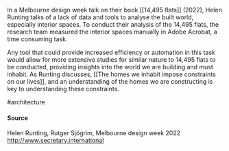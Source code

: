      
In a Melbourne design week talk on their book [[14,495 flats]] (2022), Helen Runting talks of a lack of data and tools to analyse the built world, especially interior spaces. To conduct their analysis of the 14,495 flats, the research team measured the interior spaces manually in Adobe Acrobat, a time consuming task. 

Any tool that could provide increased efficiency or automation in this task would allow for more extensive studies for similar nature to 14,495 flats to be conducted, providing insights into the world we are building and must inhabit. As Runting discusses, [[The homes we inhabit impose constraints on our lives]], and an understanding of the homes we are constructing is key to understanding these constraints. 

#architecture 

#### Source
Helen Runting, Rutger Sjögrim, Melbourne design week 2022
http://www.secretary.international